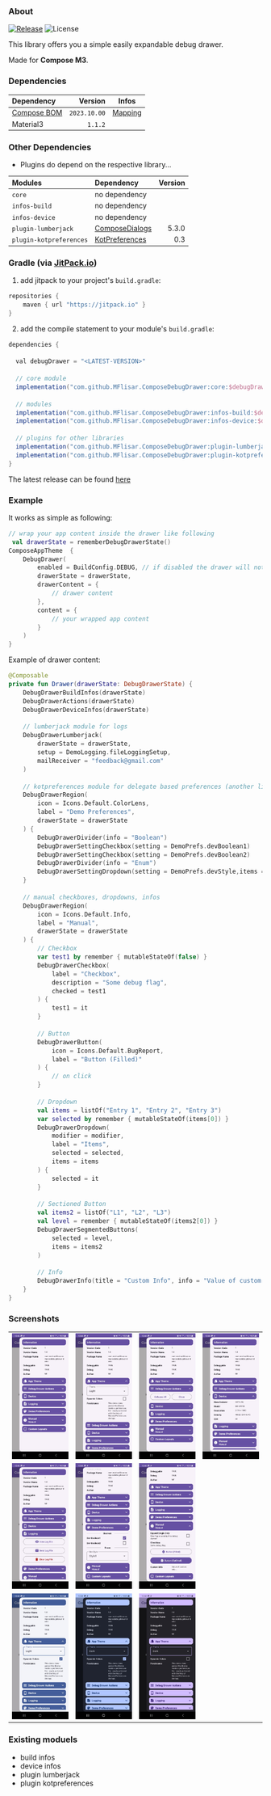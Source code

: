 ### About

[![Release](https://jitpack.io/v/MFlisar/ComposeDebugDrawer.svg)](https://jitpack.io/#MFlisar/ComposeDebugDrawer)
![License](https://img.shields.io/github/license/MFlisar/ComposeDebugDrawer)

This library offers you a simple easily expandable debug drawer.

Made for **Compose M3**.

### Dependencies

| Dependency | Version | Infos |
|:-|-:|:-:|
| [Compose BOM](https://developer.android.com/jetpack/compose/bom/bom) | `2023.10.00` | [Mapping](https://developer.android.com/jetpack/compose/bom/bom-mapping) |
| Material3 | `1.1.2` | |

### Other Dependencies

* Plugins do depend on the respective library...

| Modules | Dependency | Version |
|:-|:-|-:|
| `core` | no dependency |  |
| `infos-build` | no dependency |  |
| `infos-device` | no dependency |  |
| `plugin-lumberjack` | [ComposeDialogs](https://github.com/MFlisar/Lumberjack) | 5.3.0 |
| `plugin-kotpreferences` | [KotPreferences](https://github.com/MFlisar/KotPreferences) | 0.3 |

### Gradle (via [JitPack.io](https://jitpack.io/))

1. add jitpack to your project's `build.gradle`:

```groovy
repositories {
    maven { url "https://jitpack.io" }
}
```

2. add the compile statement to your module's `build.gradle`:

```groovy
dependencies {

  val debugDrawer = "<LATEST-VERSION>"

  // core module
  implementation("com.github.MFlisar.ComposeDebugDrawer:core:$debugDrawer")
  
  // modules
  implementation("com.github.MFlisar.ComposeDebugDrawer:infos-build:$debugDrawer")
  implementation("com.github.MFlisar.ComposeDebugDrawer:infos-device:$debugDrawer")
  
  // plugins for other libraries
  implementation("com.github.MFlisar.ComposeDebugDrawer:plugin-lumberjack:$debugDrawer")
  implementation("com.github.MFlisar.ComposeDebugDrawer:plugin-kotpreferences:$debugDrawer")
}
```

The latest release can be found [here](https://github.com/MFlisar/ComposeDebugDrawer/releases/latest)

### Example

It works as simple as following:

```kotlin
// wrap your app content inside the drawer like following
 val drawerState = rememberDebugDrawerState()
ComposeAppTheme  {
    DebugDrawer(
        enabled = BuildConfig.DEBUG, // if disabled the drawer will not be created at all, in this case inside a release build...
        drawerState = drawerState,
        drawerContent = {
            // drawer content
        },
        content = {
            // your wrapped app content
        }
    )
}
```

Example of drawer content:

```kotlin
@Composable
private fun Drawer(drawerState: DebugDrawerState) {
    DebugDrawerBuildInfos(drawerState)
    DebugDrawerActions(drawerState)
    DebugDrawerDeviceInfos(drawerState)
    
    // lumberjack module for logs
    DebugDrawerLumberjack(
        drawerState = drawerState,
        setup = DemoLogging.fileLoggingSetup,
        mailReceiver = "feedback@gmail.com"
    )
    
    // kotpreferences module for delegate based preferences (another library of mine)
    DebugDrawerRegion(
        icon = Icons.Default.ColorLens,
        label = "Demo Preferences",
        drawerState = drawerState
    ) {
        DebugDrawerDivider(info = "Boolean")
        DebugDrawerSettingCheckbox(setting = DemoPrefs.devBoolean1)
        DebugDrawerSettingCheckbox(setting = DemoPrefs.devBoolean2)
        DebugDrawerDivider(info = "Enum")
        DebugDrawerSettingDropdown(setting = DemoPrefs.devStyle,items = DemoPrefs.UIStyle.values())
    }
    
    // manual checkboxes, dropdowns, infos
    DebugDrawerRegion(
        icon = Icons.Default.Info,
        label = "Manual",
        drawerState = drawerState
    ) {
        // Checkbox
        var test1 by remember { mutableStateOf(false) }
        DebugDrawerCheckbox(
            label = "Checkbox",
            description = "Some debug flag",
            checked = test1
        ) {
            test1 = it
        }
        
        // Button
        DebugDrawerButton(
            icon = Icons.Default.BugReport, 
            label = "Button (Filled)"
        ) {
            // on click
        }
        
        // Dropdown
        val items = listOf("Entry 1", "Entry 2", "Entry 3")
        var selected by remember { mutableStateOf(items[0]) }
        DebugDrawerDropdown(
            modifier = modifier,
            label = "Items",
            selected = selected,
            items = items
        ) {
            selected = it
        }
        
        // Sectioned Button
        val items2 = listOf("L1", "L2", "L3")
        val level = remember { mutableStateOf(items2[0]) }
        DebugDrawerSegmentedButtons(
            selected = level, 
            items = items2
        )

        // Info
        DebugDrawerInfo(title = "Custom Info", info = "Value of custom info...")
    }
}
```

### Screenshots

| | | | |
| :---: | :---: | :---: | :---: |
| ![Demo](screenshots/demo1.jpg?raw=true "Demo") | ![Demo](screenshots/demo2.jpg?raw=true "Demo") | ![Demo](screenshots/demo3.jpg?raw=true "Demo") | ![Demo](screenshots/demo4.jpg?raw=true "Demo") |
| ![Demo](screenshots/demo5.jpg?raw=true "Demo") | ![Demo](screenshots/demo6.jpg?raw=true "Demo") | ![Demo](screenshots/demo7.jpg?raw=true "Demo") |  |
| ![Demo](screenshots/demo-theme-1.jpg?raw=true "Demo") | ![Demo](screenshots/demo-theme-2.jpg?raw=true "Demo") | ![Demo](screenshots/demo-theme-3.jpg?raw=true "Demo") | |

### Existing moduels

* build infos
* device infos
* plugin lumberjack
* plugin kotpreferences